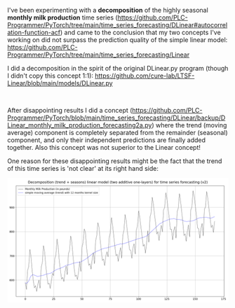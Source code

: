 I've been experimenting with a **decomposition** of the highly seasonal **monthly milk production** time series (https://github.com/PLC-Programmer/PyTorch/tree/main/time_series_forecasting/DLinear#autocorrelation-function-acf) and came to the conclusion that my two concepts I've working on did not surpass the prediction quality of the simple linear model: https://github.com/PLC-Programmer/PyTorch/tree/main/time_series_forecasting/Linear

I did a decomposition in the spirit of the original DLinear.py program (though I didn't copy this concept 1:1): https://github.com/cure-lab/LTSF-Linear/blob/main/models/DLinear.py

<br/>

After disappointing results I did a concept (https://github.com/PLC-Programmer/PyTorch/blob/main/time_series_forecasting/DLinear/backup/DLinear_monthly_milk_production_forecasting2a.py) where the trend (moving average) component is completely separated from the remainder (seasonal) component, and only their independent predictions are finally added together. Also this concept was not superior to the Linear concept!

One reason for these disappointing results might be the fact that the trend of this time series is 'not clear' at its right hand side:

![plot](./DLinear/backup/monthly_milk_production_forecasting2_00a.png)
